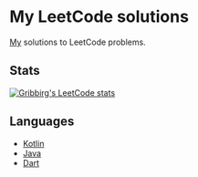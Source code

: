 # My LeetCode solutions

[My](https://leetcode.com/Gribbirg/) solutions to LeetCode problems.

## Stats
[![Gribbirg's LeetCode stats](https://leetcode-stats-six.vercel.app/api?username=Gribbirg&theme=dark)](https://github.com/KnlnKS/leetcode-stats)

## Languages
- [Kotlin](https://github.com/Gribbirg/leetcode-solutions/tree/master/src/code/kotlin)
- [Java](https://github.com/Gribbirg/leetcode-solutions/tree/master/src/code/java)
- [Dart](https://github.com/Gribbirg/leetcode-solutions/tree/master/src/code/dart)
